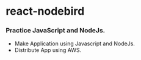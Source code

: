 # react-nodebird
### Practice JavaScript and NodeJs.
* Make Application using Javascript and NodeJs.<br>
* Distribute App using AWS.
